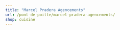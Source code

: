 ```yaml
---
title: "Marcel Pradera Agencements"
url: /pont-de-poitte/marcel-pradera-agencements/
shop: cuisine
---
```

